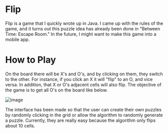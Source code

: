 # Flip
Flip is a game that I quickly wrote up in Java. I came up with the rules of the game, and it turns out this puzzle idea has already been done in "Between Time: Escape Room." In the future, I might want to make this game into a mobile app.

# How to Play
On the board there will be X's and O's, and by clicking on them, they switch to the other. For instance, if you click an X it will "flip" to an O, and vice versa. In addition, that X or O's adjacent cells will also flip. The objective of the game is to get all O's on the board like below.

![image](https://user-images.githubusercontent.com/32008471/145199228-b11f86dc-23c2-44d3-92d3-52e93480c221.png)

The interface has been made so that the user can create their own puzzles by randomly clicking in the grid or allow the algorithm to randomly generate a puzzle. Currently, they are really easy because the algorithm only flips about 10 cells.
